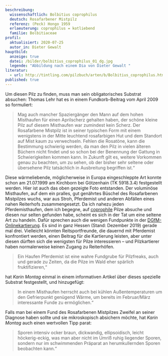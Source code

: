 ```yaml
---
beschreibung:
  wissenschaftlich: Bolbitius coprophilus
  deutsch: Rosafarbener Mistpilz
  referenz: (Peck) Hongo 1959
  erlaeuterung: coprophilus = kotliebend
  familie: Bolbitiaceae
profil:
  aktualisiert: 2020-07-25
  autor_in: Dieter Gewalt
hauptbild:
  anzeige: true
  datei: /bilder/bolbitius_coprophilus_01_dg.jpg
  legende: "Abbildung nach einem Dia von Dieter Gewalt "
literatur:
  - url: http://tintling.com/pilzbuch/arten/b/Bolbitius_coprophilus.html
published: true
---
```

Um diesen Pilz zu finden, muss man sein obligatorisches Substrat absuchen: Thomas Lehr hat es in einem Fundkorb-Beitrag vom April 2009 so formuliert: 

> Mag auch mancher Spaziergänger den Mann auf dem hohen Misthaufen für einen Aprilscherz gehalten haben, der schöne kleine Pilz auf diesem Misthaufen war zumindest kein Scherz. Der Rosafarbene Mistpilz ist in seiner typischen Form mit einem wenigstens in der Mitte leuchtend rosafarbigen Hut und dem Standort auf Mist kaum zu verwechseln. Fehlen die Rosatöne, kann die Bestimmung schwierig werden, da man den Pilz in vielen älteren Büchern nicht findet und so schon bei der Benennung der Gattung in Schwierigkeiten kommen kann. In Zukunft gilt es, weitere Vorkommen genau zu beachten, um zu sehen, ob der bisher sehr seltene oder übersehene Pilz tatsächlich in Ausbreitung begriffen ist.“

Diese wärmeliebende, möglicherweise in Europa eingeschleppte Art konnte schon am 21.07.1999 am Kirchborn bei Götzenhain (TK 5918.3.4) festgestellt werden. Hier ist auch das oben gezeigte Foto entstanden. Der voluminöse Misthaufen, auf dem ein pralles, gut genährtes Büschel des Rosafarbenen Mistpilzes wuchs, war aus Stroh, Pferdemist und anderen Abfällen eines nahen Reiterhofs zusammengesetzt. Da ich nahezu jeden Pferdemisthaufen, dem ich begegne, auf [coprophile](coprophil "Glossar") Pilze absuche und diesen nur selten gefunden habe, scheint es sich in der Tat um eine seltene Art zu handeln. Dafür sprechen auch die wenigen Fundpunkte in der [DGfM-Onlinekartierung](https://www.pilze-deutschland.de/organismen/bolbitius-coprophilus-peck-hongo-1959). Es sind in ganz Hessen (Stand: Dezember 2019) gerade mal drei. Vielleicht könnten Reitsportfreunde, die dauernd mit Pferdemist konfrontiert werden, einen Beitrag für die Kartierung leisten, aber unter diesen dürften sich die wenigsten für Pilze interessieren – und Pilzkartierer haben normalerweise keinen Zugang zu Reiterhöfen.

> Ein Haufen Pferdemist ist eine wahre Fundgrube für Pilzfreaks, auch und gerade zu Zeiten, da die Pilze im Wald eher spärlich fruktifizieren,“

hat *Karin Montag* einmal in einem informativen Artikel über dieses spezielle Substrat festgestellt, und hinzugefügt:

> In einem Misthaufen herrscht auch bei kühlen Außentemperaturen um den Gefrierpunkt genügend Wärme, um bereits im Februar/März interessante Funde zu ermöglichen.“

Falls man bei einem Fund des Rosafarbenen Mistpilzes Zweifel an seiner Diagnose haben sollte und sie mikroskopisch absichern möchte, hat *Karin Montag* auch einen wertvollen Tipp parat:

> Sporen intensiv ocker braun, dickwandig, ellipsoidisch, leicht höckerig-eckig, was man aber nicht im Umriß ruhig liegender Sporen, sondern nur im schwimmenden Präparat an herumkullernden Sporen beobachten kann.“